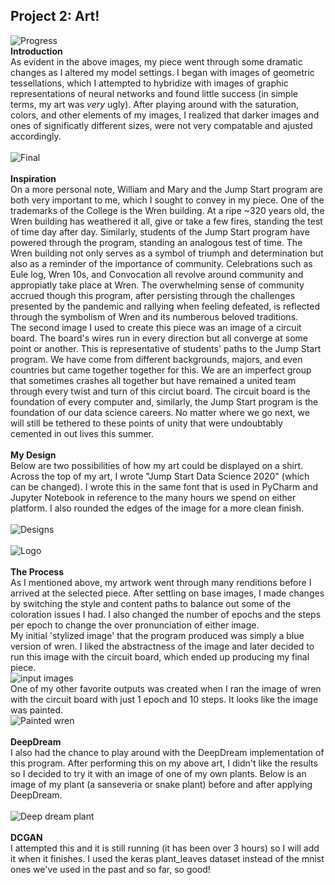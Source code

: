 ## Project 2: Art!
![Progress](https://aeraposo.github.io/Data-310-Public-Raposo/progress.jpg)<br/>
**Introduction**
<br/>As evident in the above images, my piece went through some dramatic changes as I altered my model settings. I began with images of geometric tessellations, which I attempted to hybridize with images of graphic representations of neural networks and found little success (in simple terms, my art was *very* ugly). After playing around with the saturation, colors, and other elements of my images, I realized that darker images and ones of significatly different sizes, were not very compatable and ajusted accordingly.<br/><br/>
![Final](https://aeraposo.github.io/Data-310-Public-Raposo/run_2.png)<br/><br/>
**Inspiration**
<br/>On a more personal note, William and Mary and the Jump Start program are both very important to me, which I sought to convey in my piece. One of the trademarks of the College is the Wren building. At a ripe ~320 years old, the Wren building has weathered it all, give or take a few fires, standing the test of time day after day. Similarly, students of the Jump Start program have powered through the program, standing an analogous test of time. The Wren building not only serves as a symbol of triumph and determination but also as a reminder of the importance of community. Celebrations such as Eule log, Wren 10s, and Convocation all revolve around community and appropiatly take place at Wren. The overwhelming sense of community accrued though this program, after persisting through the challenges presented by the pandemic and rallying when feeling defeated, is reflected through the symbolism of Wren and its numberous beloved traditions.<br/>
The second image I used to create this piece was an image of a circuit board. The board's wires run in every direction but all converge at some point or another. This is representative of students' paths to the Jump Start program. We have come from different backgrounds, majors, and even countries but came together together for this. We are an imperfect group that sometimes crashes all together but have remained a united team through every twist and turn of this circiut board. The circuit board is the foundation of every computer and, similarly, the Jump Start program is the foundation of our data science careers. No matter where we go next, we will still be tethered to these points of unity that were undoubtably cemented in out lives this summer.<br/><br/>
**My Design**
<br/>Below are two possibilities of how my art could be displayed on a shirt. Across the top of my art, I wrote "Jump Start Data Science 2020" (which can be changed). I wrote this in the same font that is used in PyCharm and Jupyter Notebook in reference to the many hours we spend on either platform. I also rounded the edges of the image for a more clean finish.<br/><br/>
![Designs](https://aeraposo.github.io/Data-310-Public-Raposo/shirt_final.png)<br/><br/>
![Logo](https://aeraposo.github.io/Data-310-Public-Raposo/shirt_logo.jpg)<br/><br/>
**The Process**
<br/>As I mentioned above, my artwork went through many renditions before I arrived at the selected piece. After settling on base images, I made changes by switching the style and content paths to balance out some of the coloration issues I had. I also changed the number of epochs and the steps per epoch to change the over pronunciation of either image.
<br/>My initial 'stylized image' that the program produced was simply a blue version of wren. I liked the abstractness of the image and later decided to run this image with the circuit board, which ended up producing my final piece.<br/>
![input images](https://aeraposo.github.io/Data-310-Public-Raposo/input_images.png)
<br/>One of my other favorite outputs was created when I ran the image of wren with the circuit board with just 1 epoch and 10 steps. It looks like the image was painted.
<br/>![Painted wren](https://aeraposo.github.io/Data-310-Public-Raposo/run_1.png)<br/><br/>
**DeepDream**
<br/>I also had the chance to play around with the DeepDream implementation of this program. After performing this on my above art, I didn't like the results so I decided to try it with an image of one of my own plants. Below is an image of my plant (a sanseveria or snake plant) before and after applying DeepDream.<br/><br/>
![Deep dream plant](https://aeraposo.github.io/Data-310-Public-Raposo/plants.png)<br/><br/>
**DCGAN**<br/>
I attempted this and it is still running (it has been over 3 hours) so I will add it when it finishes. I used the keras plant_leaves dataset instead of the mnist ones we've used in the past and so far, so good!
